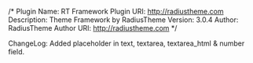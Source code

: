 /*
Plugin Name: RT Framework
Plugin URI: http://radiustheme.com
Description: Theme Framework by RadiusTheme
Version: 3.0.4
Author: RadiusTheme
Author URI: http://radiustheme.com
*/

ChangeLog: Added placeholder in text, textarea, textarea_html & number field.

